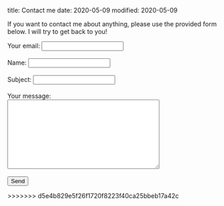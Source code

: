 title: Contact me
date: 2020-05-09
modified: 2020-05-09

If you want to contact me about anything, please use the provided form below.
I will try to get back to you!

<form  action="https://formspree.io/maypnerb"  method="POST">
  <label>
    Your email:
    <input type="text" name="_replyto" required>
  </label>
  <input type="text" name="_gotcha" style="display:none" />
  <br>
  <br>
  <label>
    Name:
    <input type="text" name="name">
  </label>
  <br> 
  <br>
  <label>
    Subject:
    <input type="text" name="_subject" required>
  </label>
  <br>
  <br>
  <label>
    Your message:
    <br>
    <textarea rows="10" cols="40" name="message" required></textarea>
  </label>
  <br>
  <br>
  <button type="submit">Send</button>
</form>
>>>>>>> d5e4b829e5f26f1720f8223f40ca25bbeb17a42c
